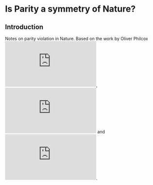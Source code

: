 # Is Parity a symmetry of Nature?

## Introduction

Notes on parity violation in Nature. Based on the work by Oliver Philcox ![slides](https://oliverphilcox.github.io/files/parity2.pdf), ![paper](https://arxiv.org/pdf/1907.06674.pdf) and ![blog](https://oliverphilcox.github.io/2019/07/22/parity.html).

